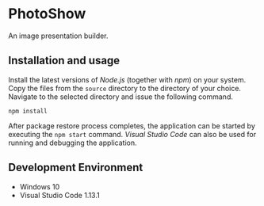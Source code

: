 # PhotoShow

An image presentation builder.

## Installation and usage

Install the latest versions of _Node.js_ (together with _npm_) on your system. Copy the files from the `source` directory to the directory of your choice. Navigate to the selected directory and issue the following command.

    npm install

After package restore process completes, the application can be started by executing the `npm start` command. _Visual Studio Code_ can also be used for running and debugging the application.

## Development Environment

  * Windows 10
  * Visual Studio Code 1.13.1
